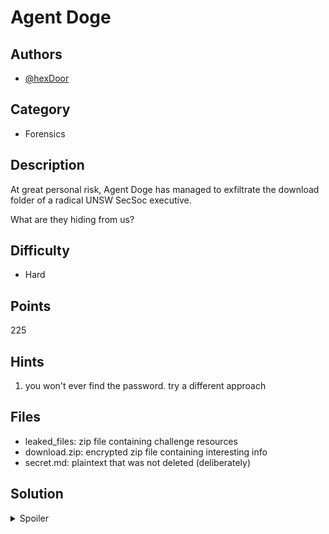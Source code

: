 # Agent Doge

## Authors
- [@hexDoor](https://github.com/hexDoor)

## Category
- Forensics

## Description
At great personal risk, Agent Doge has managed to exfiltrate the download folder of a radical UNSW SecSoc executive.

What are they hiding from us?

## Difficulty
- Hard

## Points
225

## Hints
1. you won't ever find the password. try a different approach

## Files
- leaked_files: zip file containing challenge resources
- download.zip: encrypted zip file containing interesting info
- secret.md: plaintext that was not deleted (deliberately)

## Solution
<details>
<summary>Spoiler</summary>

### Idea
Encrypted ZIP KPA (bad thing with linux ZIP 3.0) - Known Plaintext Attack

### Walkthrough
1. `secret.md` hints that there's a secret within `download.zip`
2. `secret.md` also exists within the `download.zip` where the context in the text of `secret.md` most likely hints that it exists within the zip as well
3. zip files are able to be cracked via a KPA (known plaintext attack) which is heavily documented as a weakness for encrypted zip files
4. utilise a program called [`pkcrack`](https://github.com/keyunluo/pkcrack) which implements a published algorithm into cracking encrypted zip files
5. prepare a `plain.zip` by compressing `secret.md` again (Note: very important that Linux zip 3.0 is utilised as per `pkcrack` instructions)
6. run pkcrack `pkcrack -C download.zip -c secret.md -P plain.zip -p secret.md -d decrypt -a`
7. decrypted and unzipped `access_key` contains a base64 encoded string
8. flag GET

### Flag
`SKYLIGHT{hah4_secs0c_Sh0Rts_Dog3_c0iN}`
</details>
